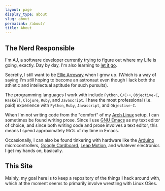 ```yaml
---
layout: page
display_type: about
slug: about
permalink: /about/
title: About
---
```


## The Nerd Responsible
I'm AJ, a software developer currently trying to figure out where my Life is going, exactly. Day by day, I'm also learning to [let it go](https://www.youtube.com/watch?v=L0MK7qz13bU).

Secretly, I still want to be [Ellie Arroway](http://en.wikipedia.org/wiki/Contact_(novel)) when I grow up. (Which is a way of saying I'm *still* hoping to become an astronaut even though I lack both the athletic and intellectual aptitude for such pursuits).

The programming languages I work with include `Python`, `C/C++`, `Objective-C`,  `Haskell`, `Clojure`, `Ruby`, and `Javascript`. I have the most professional (i.e. paid) experience with `Python`, `Ruby`, `Javascript`, and `Objective-C`.

When I'm not writing code from the "comfort" of my [Arch Linux](https://archlinux.org) setup, I can sometimes be found writing prose. Since I use [GNU Emacs](http://www.gnu.org/software/emacs/) as my text editor of choice, and since both writing code and prose involves a text editor, this means I spend approximately 95% of my time in Emacs.

Occasionally, I can also be found tinkering with hardware like the [Arduino](http://www.arduino.cc/) microcontrollers, [Google Cardboard](https://developers.google.com/cardboard/), [Leap Motion](http://leapmotion.com), and whatever electronics I get my hands on, basically.

## This Site

Mainly, my goal here is to keep a repository of the things I hack around with, which at the moment seems to primarily involve wrestling with Linux OSes.
